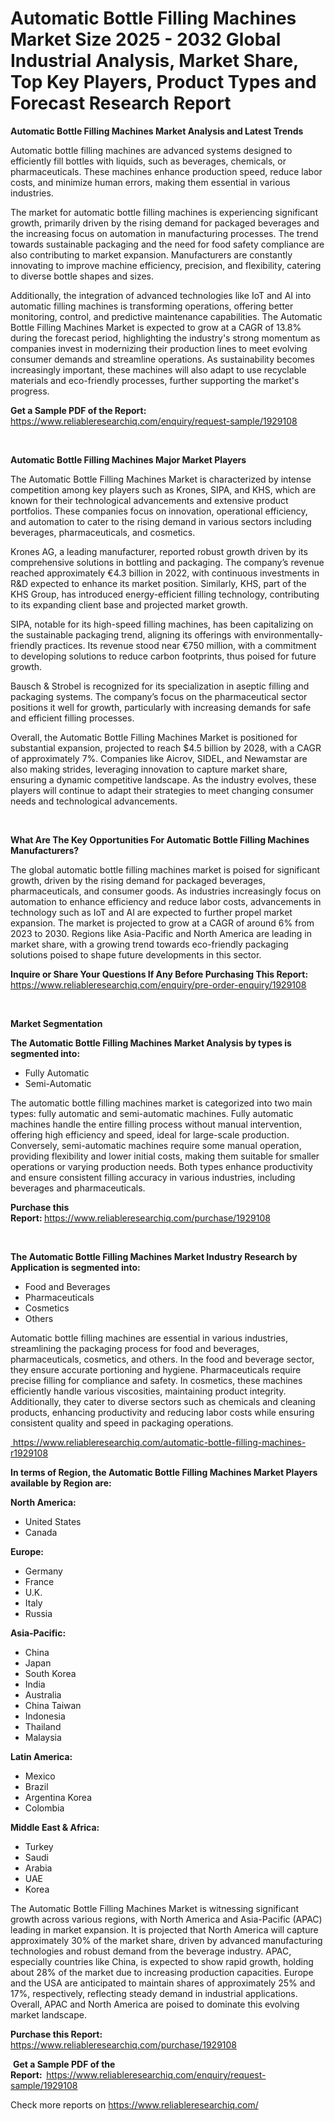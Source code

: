 <p><h1>Automatic Bottle Filling Machines Market Size 2025 - 2032 Global Industrial Analysis, Market Share, Top Key Players, Product Types and Forecast Research Report</h1></p><p><strong>Automatic Bottle Filling Machines Market Analysis and Latest Trends</strong></p>
<p><p>Automatic bottle filling machines are advanced systems designed to efficiently fill bottles with liquids, such as beverages, chemicals, or pharmaceuticals. These machines enhance production speed, reduce labor costs, and minimize human errors, making them essential in various industries.</p><p>The market for automatic bottle filling machines is experiencing significant growth, primarily driven by the rising demand for packaged beverages and the increasing focus on automation in manufacturing processes. The trend towards sustainable packaging and the need for food safety compliance are also contributing to market expansion. Manufacturers are constantly innovating to improve machine efficiency, precision, and flexibility, catering to diverse bottle shapes and sizes.</p><p>Additionally, the integration of advanced technologies like IoT and AI into automatic filling machines is transforming operations, offering better monitoring, control, and predictive maintenance capabilities. The Automatic Bottle Filling Machines Market is expected to grow at a CAGR of 13.8% during the forecast period, highlighting the industry's strong momentum as companies invest in modernizing their production lines to meet evolving consumer demands and streamline operations. As sustainability becomes increasingly important, these machines will also adapt to use recyclable materials and eco-friendly processes, further supporting the market's progress.</p></p>
<p><strong>Get a Sample PDF of the Report:&nbsp;</strong> <a href="https://www.reliableresearchiq.com/enquiry/request-sample/1929108?utm_campaign=1842&utm_medium=2&utm_source=Github&utm_content=ia&utm_term=16012025&utm_id=automatic-bottle-filling-machines">https://www.reliableresearchiq.com/enquiry/request-sample/1929108</a></p>
<p>&nbsp;</p>
<p><strong>Automatic Bottle Filling Machines Major Market Players</strong></p>
<p><p>The Automatic Bottle Filling Machines Market is characterized by intense competition among key players such as Krones, SIPA, and KHS, which are known for their technological advancements and extensive product portfolios. These companies focus on innovation, operational efficiency, and automation to cater to the rising demand in various sectors including beverages, pharmaceuticals, and cosmetics.</p><p>Krones AG, a leading manufacturer, reported robust growth driven by its comprehensive solutions in bottling and packaging. The company’s revenue reached approximately €4.3 billion in 2022, with continuous investments in R&D expected to enhance its market position. Similarly, KHS, part of the KHS Group, has introduced energy-efficient filling technology, contributing to its expanding client base and projected market growth.</p><p>SIPA, notable for its high-speed filling machines, has been capitalizing on the sustainable packaging trend, aligning its offerings with environmentally-friendly practices. Its revenue stood near €750 million, with a commitment to developing solutions to reduce carbon footprints, thus poised for future growth.</p><p>Bausch & Strobel is recognized for its specialization in aseptic filling and packaging systems. The company’s focus on the pharmaceutical sector positions it well for growth, particularly with increasing demands for safe and efficient filling processes.</p><p>Overall, the Automatic Bottle Filling Machines Market is positioned for substantial expansion, projected to reach $4.5 billion by 2028, with a CAGR of approximately 7%. Companies like Aicrov, SIDEL, and Newamstar are also making strides, leveraging innovation to capture market share, ensuring a dynamic competitive landscape. As the industry evolves, these players will continue to adapt their strategies to meet changing consumer needs and technological advancements.</p></p>
<p>&nbsp;</p>
<p><strong>What Are The Key Opportunities For Automatic Bottle Filling Machines Manufacturers?</strong></p>
<p><p>The global automatic bottle filling machines market is poised for significant growth, driven by the rising demand for packaged beverages, pharmaceuticals, and consumer goods. As industries increasingly focus on automation to enhance efficiency and reduce labor costs, advancements in technology such as IoT and AI are expected to further propel market expansion. The market is projected to grow at a CAGR of around 6% from 2023 to 2030. Regions like Asia-Pacific and North America are leading in market share, with a growing trend towards eco-friendly packaging solutions poised to shape future developments in this sector.</p></p>
<p><strong>Inquire or Share Your Questions If Any Before Purchasing This Report:</strong> <a href="https://www.reliableresearchiq.com/enquiry/pre-order-enquiry/1929108?utm_campaign=1842&utm_medium=2&utm_source=Github&utm_content=ia&utm_term=16012025&utm_id=automatic-bottle-filling-machines">https://www.reliableresearchiq.com/enquiry/pre-order-enquiry/1929108</a></p>
<p>&nbsp;</p>
<p><strong>Market Segmentation</strong></p>
<p><strong>The Automatic Bottle Filling Machines Market Analysis by types is segmented into:</strong></p>
<p><ul><li>Fully Automatic</li><li>Semi-Automatic</li></ul></p>
<p><p>The automatic bottle filling machines market is categorized into two main types: fully automatic and semi-automatic machines. Fully automatic machines handle the entire filling process without manual intervention, offering high efficiency and speed, ideal for large-scale production. Conversely, semi-automatic machines require some manual operation, providing flexibility and lower initial costs, making them suitable for smaller operations or varying production needs. Both types enhance productivity and ensure consistent filling accuracy in various industries, including beverages and pharmaceuticals.</p></p>
<p><strong>Purchase this Report:&nbsp;</strong><a href="https://www.reliableresearchiq.com/purchase/1929108?utm_campaign=1842&utm_medium=2&utm_source=Github&utm_content=ia&utm_term=16012025&utm_id=automatic-bottle-filling-machines">https://www.reliableresearchiq.com/purchase/1929108</a></p>
<p>&nbsp;</p>
<p><strong>The Automatic Bottle Filling Machines Market Industry Research by Application is segmented into:</strong></p>
<p><ul><li>Food and Beverages</li><li>Pharmaceuticals</li><li>Cosmetics</li><li>Others</li></ul></p>
<p><p>Automatic bottle filling machines are essential in various industries, streamlining the packaging process for food and beverages, pharmaceuticals, cosmetics, and others. In the food and beverage sector, they ensure accurate portioning and hygiene. Pharmaceuticals require precise filling for compliance and safety. In cosmetics, these machines efficiently handle various viscosities, maintaining product integrity. Additionally, they cater to diverse sectors such as chemicals and cleaning products, enhancing productivity and reducing labor costs while ensuring consistent quality and speed in packaging operations.</p></p>
<p><a href="https://www.reliableresearchiq.com/automatic-bottle-filling-machines-r1929108?utm_campaign=1842&utm_medium=2&utm_source=Github&utm_content=ia&utm_term=16012025&utm_id=automatic-bottle-filling-machines">&nbsp;https://www.reliableresearchiq.com/automatic-bottle-filling-machines-r1929108</a></p>
<p><strong>In terms of Region, the Automatic Bottle Filling Machines Market Players available by Region are:</strong></p>
<p>
    <p> <strong> North America: </strong>
        <ul>
            <li>United States</li>
            <li>Canada</li>
        </ul>
        </p> 
    <p> <strong> Europe: </strong>
        <ul>
            <li>Germany</li>
            <li>France</li>
            <li>U.K.</li>
            <li>Italy</li>
            <li>Russia</li>
        </ul>
        </p> 
    <p> <strong> Asia-Pacific: </strong>
        <ul>
            <li>China</li>
            <li>Japan</li>
            <li>South Korea</li>
            <li>India</li>
            <li>Australia</li>
            <li>China Taiwan</li>
            <li>Indonesia</li>
            <li>Thailand</li>
            <li>Malaysia</li>
        </ul>
        </p> 
    <p> <strong> Latin America: </strong>
        <ul>
            <li>Mexico</li>
            <li>Brazil</li>
            <li>Argentina Korea</li>
            <li>Colombia</li>
        </ul>
        </p> 
    <p> <strong> Middle East & Africa: </strong>
        <ul>
            <li>Turkey</li>
            <li>Saudi</li>
            <li>Arabia</li>
            <li>UAE</li>
            <li>Korea</li>
        </ul>
    </p>
    </p>
<p><p>The Automatic Bottle Filling Machines Market is witnessing significant growth across various regions, with North America and Asia-Pacific (APAC) leading in market expansion. It is projected that North America will capture approximately 30% of the market share, driven by advanced manufacturing technologies and robust demand from the beverage industry. APAC, especially countries like China, is expected to show rapid growth, holding about 28% of the market due to increasing production capacities. Europe and the USA are anticipated to maintain shares of approximately 25% and 17%, respectively, reflecting steady demand in industrial applications. Overall, APAC and North America are poised to dominate this evolving market landscape.</p></p>
<p><strong>Purchase this Report: </strong><a href="https://www.reliableresearchiq.com/purchase/1929108?utm_campaign=1842&utm_medium=2&utm_source=Github&utm_content=ia&utm_term=16012025&utm_id=automatic-bottle-filling-machines">https://www.reliableresearchiq.com/purchase/1929108</a></p>
<p>&nbsp;<strong>Get a Sample PDF of the Report:&nbsp;&nbsp;</strong><a href="https://www.reliableresearchiq.com/enquiry/request-sample/1929108?utm_campaign=1842&utm_medium=2&utm_source=Github&utm_content=ia&utm_term=16012025&utm_id=automatic-bottle-filling-machines">https://www.reliableresearchiq.com/enquiry/request-sample/1929108</a></p>
<p><strong></strong></p>
<p>Check more reports on <a href="https://www.reliableresearchiq.com/?utm_campaign=1842&utm_medium=2&utm_source=Github&utm_content=ia&utm_term=16012025&utm_id=automatic-bottle-filling-machines">https://www.reliableresearchiq.com/</a></p>